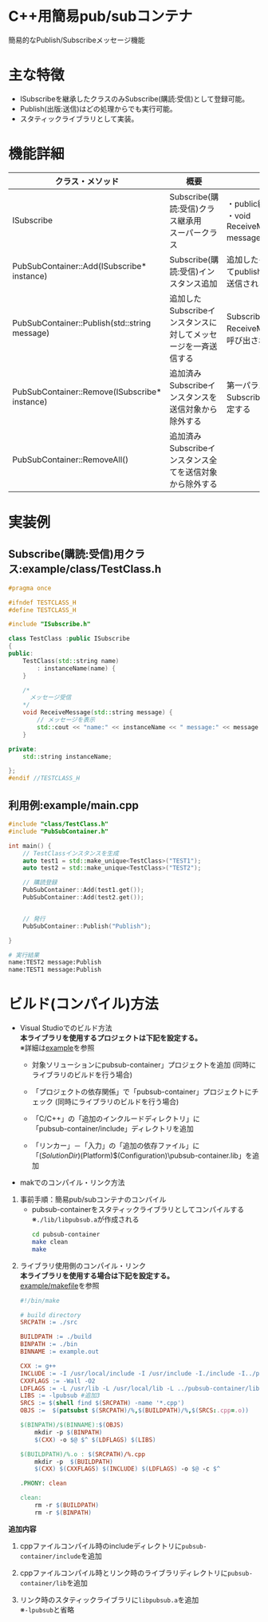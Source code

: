 # C++用簡易pub/subコンテナ
簡易的なPublish/Subscribeメッセージ機能

# 主な特徴
* ISubscribeを継承したクラスのみSubscribe(購読:受信)として登録可能。
* Publish(出版:送信)はどの処理からでも実行可能。
* スタティックライブラリとして実装。

# 機能詳細
|クラス・メソッド|概要|備考|
|---------------|-----------|-----------|
|ISubscribe|Subscribe(購読:受信)クラス継承用<br>スーパークラス|・public継承<br>・void ReceiveMessage(std::string message)の実装が必要|
|PubSubContainer::Add(ISubscribe* instance)|Subscribe(購読:受信)インスタンス追加|追加したインスタンスに対してpublishしたメッセージが送信される|
|PubSubContainer::Publish(std::string message)|追加したSubscribeインスタンスに対してメッセージを一斉送信する|SubscribeインスタンスのReceiveMessageメソッドが呼び出される|
|PubSubContainer::Remove(ISubscribe* instance)|追加済みSubscribeインスタンスを送信対象から除外する|第一パラメータに除外対象のSubscribeインスタンスを指定する|
|PubSubContainer::RemoveAll()|追加済みSubscribeインスタンス全てを送信対象から除外する||


# 実装例
## Subscribe(購読:受信)用クラス:**example/class/TestClass.h**
```cpp
#pragma once

#ifndef TESTCLASS_H
#define TESTCLASS_H

#include "ISubscribe.h"

class TestClass :public ISubscribe
{
public:
	TestClass(std::string name)
		: instanceName(name) {
	}

	/*
	  メッセージ受信
	*/
	void ReceiveMessage(std::string message) {
		// メッセージを表示
		std::cout << "name:" << instanceName << " message:" << message << "\n";
	}

private:
	std::string instanceName;

};
#endif //TESTCLASS_H
```


## 利用例:**example/main.cpp**
```cpp
#include "class/TestClass.h"
#include "PubSubContainer.h"

int main() {
	// TestClassインスタンスを生成
	auto test1 = std::make_unique<TestClass>("TEST1");
	auto test2 = std::make_unique<TestClass>("TEST2");

	// 購読登録
	PubSubContainer::Add(test1.get());
	PubSubContainer::Add(test2.get());


	// 発行
	PubSubContainer::Publish("Publish");

}
```
```sh
# 実行結果
name:TEST2 message:Publish
name:TEST1 message:Publish
```

# ビルド(コンパイル)方法
* Visual Studioでのビルド方法  
  **本ライブラリを使用するプロジェクトは下記を設定する。**  
  ※詳細は[example](example/)を参照
   * 対象ソリューションにpubsub-container」プロジェクトを追加 (同時にライブラリのビルドを行う場合)

   * 「プロジェクトの依存関係」で「pubsub-container」プロジェクトにチェック (同時にライブラリのビルドを行う場合)

   * 「C/C++」の「追加のインクルードディレクトリ」に  
     「pubsub-container/include」ディレクトリを追加

   * 「リンカー」－「入力」の「追加の依存ファイル」に  
     「$(SolutionDir)$(Platform)\$(Configuration)\pubsub-container.lib」を追加

* makでのコンパイル・リンク方法
 1. 事前手順：簡易pub/subコンテナのコンパイル
    * pubsub-containerをスタティックライブラリとしてコンパイルする  
	  ※```./lib/libpubsub.a```が作成される  
	  ```sh
	  cd pubsub-container
	  make clean
      make
	  ```
 1. ライブラリ使用側のコンパイル・リンク  
  **本ライブラリを使用する場合は下記を設定する。**  
  [example/makefile](example/makefile)を参照  
    ```makefile
	#!/bin/make

	# build directory
	SRCPATH := ./src

	BUILDPATH := ./build
	BINPATH := ./bin
	BINNAME := example.out

	CXX := g++
	INCLUDE := -I /usr/local/include -I /usr/include -I./include -I../pubsub-container/include #追加1
	CXXFLAGS := -Wall -O2 
	LDFLAGS := -L /usr/lib -L /usr/local/lib -L ../pubsub-container/lib #追加2
	LIBS := -lpubsub #追加3
	SRCS := $(shell find $(SRCPATH) -name '*.cpp')
	OBJS :=  $(patsubst $(SRCPATH)/%,$(BUILDPATH)/%,$(SRCS:.cpp=.o))

	$(BINPATH)/$(BINNAME):$(OBJS)
		mkdir -p $(BINPATH)
		$(CXX) -o $@ $^ $(LDFLAGS) $(LIBS)

	$(BUILDPATH)/%.o : $(SRCPATH)/%.cpp
		mkdir -p  $(BUILDPATH)
		$(CXX) $(CXXFLAGS) $(INCLUDE) $(LDFLAGS) -o $@ -c $^

	.PHONY: clean
	
	clean:
		rm -r $(BUILDPATH)
		rm -r $(BINPATH)  
    ```  
   **追加内容**  
   1. cppファイルコンパイル時のincludeディレクトリに```pubsub-container/include```を追加

   1. cppファイルコンパイル時とリンク時のライブラリディレクトリに```pubsub-container/lib```を追加
   
   1. リンク時のスタティックライブラリに```libpubsub.a```を追加  
   ※```-lpubsub```と省略
